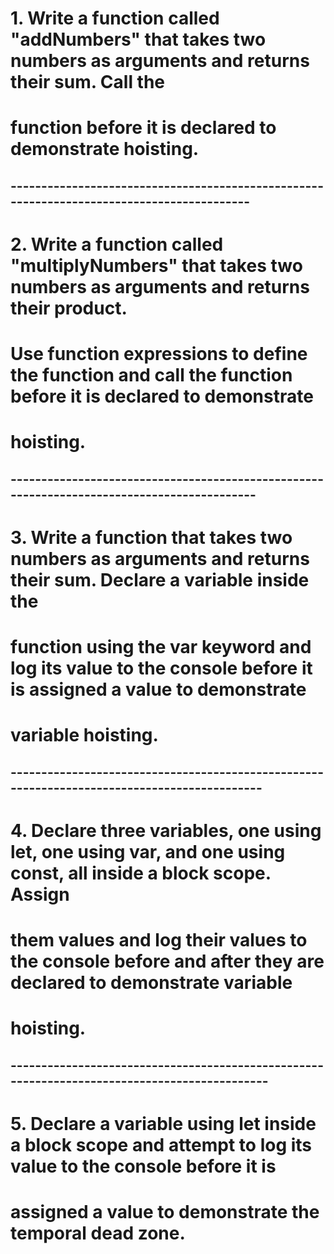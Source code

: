 #  1. Write a function called "addNumbers" that takes two numbers as arguments and returns their sum. Call the
# function before it is declared to demonstrate hoisting.

## ------------------------------------------------------------------------------------------

#  2. Write a function called "multiplyNumbers" that takes two numbers as arguments and returns their product.
# Use function expressions to define the function and call the function before it is declared to demonstrate
#  hoisting.

## -------------------------------------------------------------------------------------------

# 3. Write a function that takes two numbers as arguments and returns their sum. Declare a variable inside the
#  function using the var keyword and log its value to the console before it is assigned a value to demonstrate
# variable hoisting.

## --------------------------------------------------------------------------------------------

# 4. Declare three variables, one using let, one using var, and one using const, all inside a block scope. Assign
#  them values and log their values to the console before and after they are declared to demonstrate variable
#  hoisting.

## ---------------------------------------------------------------------------------------------

# 5. Declare a variable using let inside a block scope and attempt to log its value to the console before it is
# assigned a value to demonstrate the temporal dead zone.
